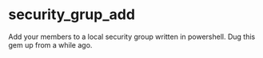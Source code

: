 # security_grup_add
Add your members to a local security group written in powershell. Dug this gem up from a while ago.
